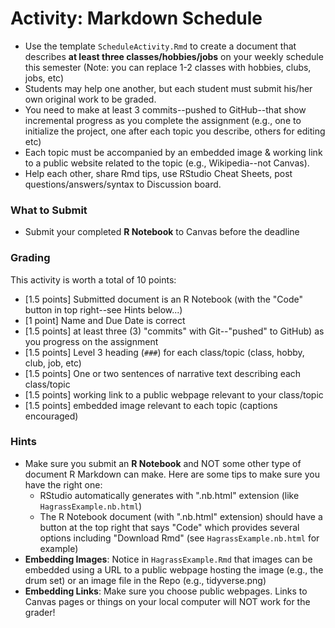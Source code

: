 # Activity: Markdown Schedule

- Use the template `ScheduleActivity.Rmd` to create a document that describes **at least three classes/hobbies/jobs** on your weekly schedule this semester (Note: you can replace 1-2 classes with hobbies, clubs, jobs, etc)
- Students may help one another, but each student must submit his/her own original work to be graded.
- You need to make at least 3 commits--pushed to GitHub--that show incremental progress as you complete the assignment (e.g., one to initialize the project, one after each topic you describe, others for editing etc)
- Each topic must be accompanied by an embedded image & working link to a public website related to the topic (e.g., Wikipedia--not Canvas).
- Help each other, share Rmd tips, use RStudio Cheat Sheets, post questions/answers/syntax to Discussion board.


### What to Submit

- Submit your completed **R Notebook** to Canvas before the deadline


### Grading

This activity is worth a total of 10 points:

- [1.5 points] Submitted document is an R Notebook (with the "Code" button in top right--see Hints below...)  
- [1 point] Name and Due Date is correct
- [1.5 points] at least three (3) "commits" with Git--"pushed" to GitHub) as you progress on the assignment  
- [1.5 points] Level 3 heading (`###`) for each class/topic (class, hobby, club, job, etc)  
- [1.5 points] One or two sentences of narrative text describing each class/topic  
- [1.5 points] working link to a public webpage relevant to your class/topic  
- [1.5 points] embedded image relevant to each topic (captions encouraged)  


### Hints 

- Make sure you submit an **R Notebook** and NOT some other type of document R Markdown can make.  Here are some tips to make sure you have the right one: 
    - RStudio automatically generates with ".nb.html" extension (like `HagrassExample.nb.html`)
    - The R Notebook document (with ".nb.html" extension) should have a button at the top right that says "Code" which provides several options including "Download Rmd" (see `HagrassExample.nb.html` for example)
- **Embedding Images**: Notice in `HagrassExample.Rmd` that images can be embedded using a URL to a public webpage hosting the image (e.g., the drum set) or an image file in the Repo (e.g., tidyverse.png)  
- **Embedding Links**:  Make sure you choose public webpages.  Links to Canvas pages or things on your local computer will NOT work for the grader!


